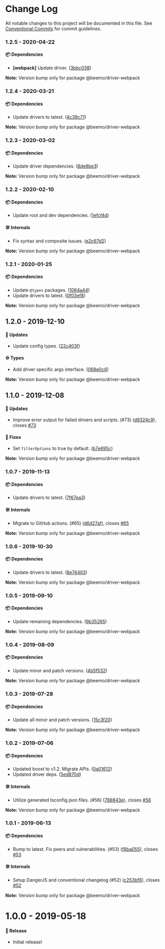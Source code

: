 # Change Log

All notable changes to this project will be documented in this file.
See [Conventional Commits](https://conventionalcommits.org) for commit guidelines.

### 1.2.5 - 2020-04-22

#### 📦 Dependencies

- **[webpack]** Update driver. ([3bbc038](https://github.com/beemojs/beemo/commit/3bbc038))

**Note:** Version bump only for package @beemo/driver-webpack





### 1.2.4 - 2020-03-21

#### 📦 Dependencies

- Update drivers to latest. ([4c39c71](https://github.com/beemojs/beemo/commit/4c39c71))

**Note:** Version bump only for package @beemo/driver-webpack





### 1.2.3 - 2020-03-02

#### 📦 Dependencies

- Update driver dependencies. ([8de8be3](https://github.com/beemojs/beemo/commit/8de8be3))

**Note:** Version bump only for package @beemo/driver-webpack





### 1.2.2 - 2020-02-10

#### 📦 Dependencies

- Update root and dev dependencies. ([1efcf4d](https://github.com/beemojs/beemo/commit/1efcf4d))

#### 🛠 Internals

- Fix syntax and composite issues. ([e2c67d2](https://github.com/beemojs/beemo/commit/e2c67d2))

**Note:** Version bump only for package @beemo/driver-webpack





### 1.2.1 - 2020-01-25

#### 📦 Dependencies

- Update `@types` packages. ([1064a44](https://github.com/beemojs/beemo/commit/1064a44))
- Update drivers to latest. ([0f03ef8](https://github.com/beemojs/beemo/commit/0f03ef8))

**Note:** Version bump only for package @beemo/driver-webpack





## 1.2.0 - 2019-12-10

#### 🚀 Updates

- Update config types. ([22c403f](https://github.com/beemojs/beemo/commit/22c403f))

#### ⚙️ Types

- Add driver specific args interface. ([068e0c6](https://github.com/beemojs/beemo/commit/068e0c6))

**Note:** Version bump only for package @beemo/driver-webpack





## 1.1.0 - 2019-12-08

#### 🚀 Updates

- Improve error output for failed drivers and scripts. (#73) ([d9324c9](https://github.com/beemojs/beemo/commit/d9324c9)), closes [#73](https://github.com/beemojs/beemo/issues/73)

#### 🐞 Fixes

- Set `filterOptions` to true by default. ([b7e695c](https://github.com/beemojs/beemo/commit/b7e695c))

**Note:** Version bump only for package @beemo/driver-webpack





### 1.0.7 - 2019-11-13

#### 📦 Dependencies

- Update drivers to latest. ([7f67ea3](https://github.com/commit/7f67ea3))

#### 🛠 Internals

- Migrate to GitHub actions. (#65) ([d6d27af](https://github.com/commit/d6d27af)), closes [#65](https://github.com/issues/65)

**Note:** Version bump only for package @beemo/driver-webpack





### 1.0.6 - 2019-10-30

#### 📦 Dependencies

- Update drivers to latest. ([8e74463](https://github.com/beemojs/beemo/tree/master/packages/driver-webpack/commit/8e74463))

**Note:** Version bump only for package @beemo/driver-webpack





### 1.0.5 - 2019-09-10

#### 📦 Dependencies

- Update remaining dependencies. ([9b35265](https://github.com/beemojs/beemo/tree/master/packages/driver-webpack/commit/9b35265))

**Note:** Version bump only for package @beemo/driver-webpack





### 1.0.4 - 2019-08-09

#### 📦 Dependencies

- Update minor and patch versions. ([4b5f532](https://github.com/beemojs/beemo/tree/master/packages/driver-webpack/commit/4b5f532))

**Note:** Version bump only for package @beemo/driver-webpack





### 1.0.3 - 2019-07-28

#### 📦 Dependencies

- Update all minor and patch versions. ([15c3f20](https://github.com/beemojs/beemo/tree/master/packages/driver-webpack/commit/15c3f20))

**Note:** Version bump only for package @beemo/driver-webpack





### 1.0.2 - 2019-07-06

#### 📦 Dependencies

- Updated boost to v1.2. Migrate APIs. ([0a01612](https://github.com/beemojs/beemo/tree/master/packages/driver-webpack/commit/0a01612))
- Updated driver deps. ([5ed870d](https://github.com/beemojs/beemo/tree/master/packages/driver-webpack/commit/5ed870d))

#### 🛠 Internals

- Utilize generated tsconfig.json files. (#56) ([788843e](https://github.com/beemojs/beemo/tree/master/packages/driver-webpack/commit/788843e)), closes [#56](https://github.com/beemojs/beemo/tree/master/packages/driver-webpack/issues/56)

**Note:** Version bump only for package @beemo/driver-webpack





### 1.0.1 - 2019-06-13

#### 📦 Dependencies

- Bump to latest. Fix peers and vulnerabilities. (#53) ([f8ba055](https://github.com/beemojs/beemo/tree/master/packages/driver-webpack/commit/f8ba055)), closes [#53](https://github.com/beemojs/beemo/tree/master/packages/driver-webpack/issues/53)

#### 🛠 Internals

- Setup DangerJS and conventional changelog (#52) ([c253bf6](https://github.com/beemojs/beemo/tree/master/packages/driver-webpack/commit/c253bf6)), closes [#52](https://github.com/beemojs/beemo/tree/master/packages/driver-webpack/issues/52)

**Note:** Version bump only for package @beemo/driver-webpack





# 1.0.0 - 2019-05-18

#### 🎉 Release

- Initial release!
